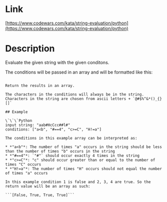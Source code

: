 Link
=========================
[https://www.codewars.com/kata/string-evaluation/python](https://www.codewars.com/kata/string-evaluation/python)

Description
=========================
Evaluate the given string with the given conditons.

The conditions will be passed in an array and will be formatted like this:

```{symbol or digit}{comparison operator}{symbol or digit}\`\`\`

Return the results in an array.

The characters in the conditions will always be in the string. Characters in the string are chosen from ascii letters + `@#$%^&*()_{}[]`

## Example

\`\`\`Python
input string: "aab#HcCcc##l#"
conditions: ["a<b", "#==4", "c>=C", "H!=a"]

The conditions in this example array can be interpreted as:

* *"a<b"*: The number of times "a" occurs in the string should be less than the number of times "b" occurs in the string
* *"#==4"*: `"#"` should occur exactly 4 times in the string
* *"c>=C"*: "c" should occur greater than or equal to the number of times "C" occurs
* *"H!=a"*: The number of times "H" occurs should not equal the number of times "a" occurs

In this example condition 1 is false and 2, 3, 4 are true. So the return value will be an array as such:

```[False, True, True, True]```

